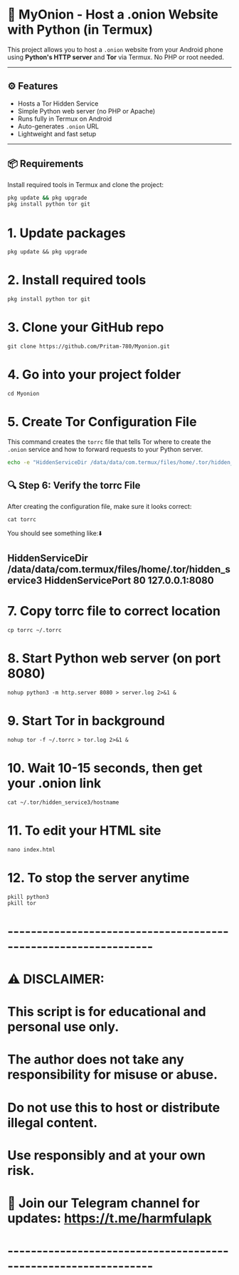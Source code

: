 # 🧅 MyOnion - Host a .onion Website with Python (in Termux)

This project allows you to host a `.onion` website from your Android phone using **Python's HTTP server** and **Tor** via Termux. No PHP or root needed.

---

## ⚙️ Features

- Hosts a Tor Hidden Service
- Simple Python web server (no PHP or Apache)
- Runs fully in Termux on Android
- Auto-generates `.onion` URL
- Lightweight and fast setup

---

## 📦 Requirements

Install required tools in Termux and clone the project:

```bash
pkg update && pkg upgrade
pkg install python tor git
```
# 1. Update packages
```
pkg update && pkg upgrade
````

# 2. Install required tools
```
pkg install python tor git
```

# 3. Clone your GitHub repo
```
git clone https://github.com/Pritam-780/Myonion.git
```
# 4. Go into your project folder
```
cd Myonion
```
# 5. Create Tor Configuration File
This command creates the `torrc` file that tells Tor where to create the `.onion` service and how to forward requests to your Python server.

```bash
echo -e "HiddenServiceDir /data/data/com.termux/files/home/.tor/hidden_service3\nHiddenServicePort 80 127.0.0.1:8080" > torrc
````
## 🔍 Step 6: Verify the torrc File

After creating the configuration file, make sure it looks correct:
```
cat torrc
```
You should see something like:⬇️

HiddenServiceDir /data/data/com.termux/files/home/.tor/hidden_service3
HiddenServicePort 80 127.0.0.1:8080
---
# 7. Copy torrc file to correct location
```
cp torrc ~/.torrc
```

# 8. Start Python web server (on port 8080)
```
nohup python3 -m http.server 8080 > server.log 2>&1 &
```
# 9. Start Tor in background
```
nohup tor -f ~/.torrc > tor.log 2>&1 &
```
# 10. Wait 10-15 seconds, then get your .onion link
```
cat ~/.tor/hidden_service3/hostname
```

# 11. To edit your HTML site
```
nano index.html
```
# 12. To stop the server anytime
```
pkill python3
pkill tor
```
# ---------------------------------------------------------------
# ⚠️ DISCLAIMER:
# This script is for educational and personal use only.
# The author does not take any responsibility for misuse or abuse.
# Do not use this to host or distribute illegal content.
# Use responsibly and at your own risk.
#
# 📢 Join our Telegram channel for updates: https://t.me/harmfulapk
# ---------------------------------------------------------------
